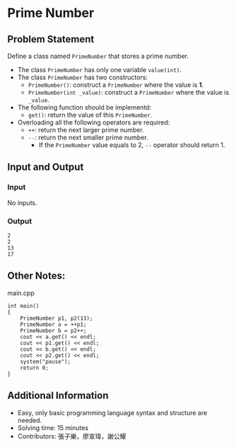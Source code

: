 # Prime Number

## Problem Statement
Define a class named `PrimeNumber` that stores a prime number.

* The class `PrimeNumber` has only one variable `value(int)`.
* The class `PrimeNumber` has two constructors:
    * `PrimeNumber()`: construct a `PrimeNumber` where the value is **1**.
    * `PrimeNumber(int _value)`: construct a `PrimeNumber` where the value is `_value`.
* The following function should be implementd:
    * `get()`: return the value of this `PrimeNumber`.
* Overloading all the following operators are required:
    * `++`: return the next larger prime number. 
    * `--`: return the next smaller prime number.
		* If the `PrimeNumber` value equals to 2, `--` operator should return 1.


## Input and Output

### Input
No inputs.

### Output
```
2
2
13
17
```

## Other Notes:
main.cpp
```
int main()
{	
	PrimeNumber p1, p2(13);	
	PrimeNumber a = ++p1;
	PrimeNumber b = p2++;
	cout << a.get() << endl;
	cout << p1.get() << endl;
	cout << b.get() << endl;
	cout << p2.get() << endl;
	system("pause");
	return 0;
}
```

## Additional Information
* Easy, only basic programming language syntax and structure are needed.
* Solving time: 15 minutes
* Contributors: 張子樂，廖宣瑋，謝公耀


